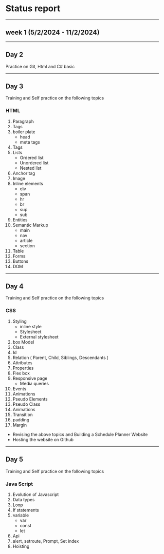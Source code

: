 # **Status report**

---

## week 1 (5/2/2024 - 11/2/2024)

---

## Day 2

Practice on Git, Html and C# basic 

---

## Day 3

Training and Self practice on the following topics

### HTML
1. Paragraph
2. Tags
3. boiler plate
   - head
   - meta tags
5. Tags
6. Lists
   - Ordered list
   - Unordered list
   - Nested list
7. Anchor tag
8. Image
9. Inline elements
    - div
    - span
    - hr
    - br
    - sup
    - sub
10. Entities
11. Semantic Markup
    - main
    - nav
    - article
    - section
12. Table
13. Forms
14. Buttons
15. DOM
    
---

## Day 4

Training and Self practice on the following topics

### CSS
1. Styling
   - inline style
   - Stylesheet
   - External stylesheet
2. box Model
3. Class
4. Id
5. Relation ( Parent, Child, Siblings, Descendants )
6. Attributes
7. Properties
8. Flex box
9. Responsive page
   - Media queries
10. Events
11. Animations
12. Pseudo Elements
13. Pseudo Class
14. Animations
15. Transition
16. padding
17. Margin
    
- Revising the above topics and Building a Schedule Planner Website
- Hosting the website on Github

---

## Day 5

Training and Self practice on the following topics

### Java Script
1. Evolution of Javascript
2. Data types
3. Loop
4. If statements
5. variable
   -  var
   -  const
   -  let
6. Api
7. alert, setroute, Prompt, Set index
8. Hoisting
 
